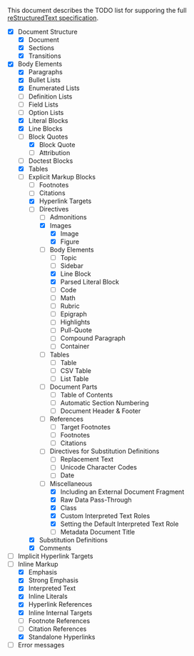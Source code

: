 This document describes the TODO list for supporing the full [reStructuredText specification][rstspec].

* [x] Document Structure
  * [x] Document
  * [x] Sections
  * [x] Transitions
* [x] Body Elements
  * [x] Paragraphs
  * [x] Bullet Lists
  * [x] Enumerated Lists
  * [ ] Definition Lists
  * [ ] Field Lists
  * [ ] Option Lists
  * [x] Literal Blocks
  * [x] Line Blocks
  * [ ] Block Quotes
    * [x] Block Quote
    * [ ] Attribution
  * [ ] Doctest Blocks
  * [x] Tables
  * [ ] Explicit Markup Blocks
    * [ ] Footnotes
    * [ ] Citations
    * [x] Hyperlink Targets
    * [ ] Directives
      * [ ] Admonitions
      * [x] Images
        * [x] Image
        * [x] Figure
      * [ ] Body Elements
        * [ ] Topic
        * [ ] Sidebar
        * [x] Line Block
        * [x] Parsed Literal Block
        * [ ] Code
        * [ ] Math
        * [ ] Rubric
        * [ ] Epigraph
        * [ ] Highlights
        * [ ] Pull-Quote
        * [ ] Compound Paragraph
        * [ ] Container
      * [ ] Tables
        * [ ] Table
        * [ ] CSV Table
        * [ ] List Table
      * [ ] Document Parts
        * [ ] Table of Contents
        * [ ] Automatic Section Numbering
        * [ ] Document Header & Footer
      * [ ] References
        * [ ] Target Footnotes
        * [ ] Footnotes
        * [ ] Citations
      * [ ] Directives for Substitution Definitions
        * [ ] Replacement Text
        * [ ] Unicode Character Codes
        * [ ] Date
      * [ ] Miscellaneous
        * [x] Including an External Document Fragment
        * [x] Raw Data Pass-Through
        * [x] Class
        * [x] Custom Interpreted Text Roles
        * [x] Setting the Default Interpreted Text Role
        * [ ] Metadata Document Title
    * [x] Substitution Definitions
    * [x] Comments
* [ ] Implicit Hyperlink Targets
* [ ] Inline Markup
  * [x] Emphasis
  * [x] Strong Emphasis
  * [x] Interpreted Text
  * [x] Inline Literals
  * [x] Hyperlink References
  * [x] Inline Internal Targets
  * [ ] Footnote References
  * [ ] Citation References
  * [x] Standalone Hyperlinks
* [ ] Error messages

[rstspec]: http://docutils.sourceforge.net/docs/ref/rst/restructuredtext.html
